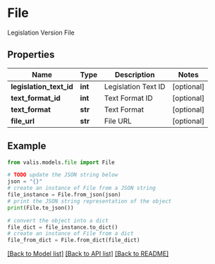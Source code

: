 # File

Legislation Version File

## Properties

Name | Type | Description | Notes
------------ | ------------- | ------------- | -------------
**legislation_text_id** | **int** | Legislation Text ID | [optional] 
**text_format_id** | **int** | Text Format ID | [optional] 
**text_format** | **str** | Text Format | [optional] 
**file_url** | **str** | File URL | [optional] 

## Example

```python
from valis.models.file import File

# TODO update the JSON string below
json = "{}"
# create an instance of File from a JSON string
file_instance = File.from_json(json)
# print the JSON string representation of the object
print(File.to_json())

# convert the object into a dict
file_dict = file_instance.to_dict()
# create an instance of File from a dict
file_from_dict = File.from_dict(file_dict)
```
[[Back to Model list]](../README.md#documentation-for-models) [[Back to API list]](../README.md#documentation-for-api-endpoints) [[Back to README]](../README.md)


